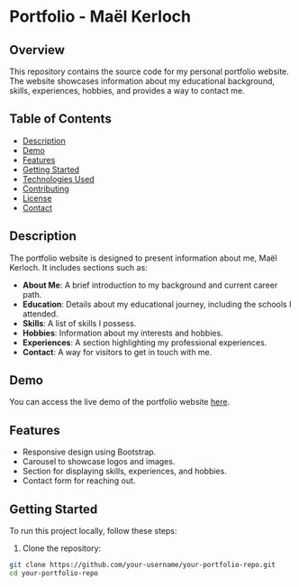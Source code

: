 # Portfolio - Maël Kerloch

## Overview

This repository contains the source code for my personal portfolio website. The website showcases information about my educational background, skills, experiences, hobbies, and provides a way to contact me.

## Table of Contents

- [Description](#description)
- [Demo](#demo)
- [Features](#features)
- [Getting Started](#getting-started)
- [Technologies Used](#technologies-used)
- [Contributing](#contributing)
- [License](#license)
- [Contact](#contact)

## Description

The portfolio website is designed to present information about me, Maël Kerloch. It includes sections such as:

- **About Me**: A brief introduction to my background and current career path.
- **Education**: Details about my educational journey, including the schools I attended.
- **Skills**: A list of skills I possess.
- **Hobbies**: Information about my interests and hobbies.
- **Experiences**: A section highlighting my professional experiences.
- **Contact**: A way for visitors to get in touch with me.

## Demo

You can access the live demo of the portfolio website [here](#insert-live-demo-link).

## Features

- Responsive design using Bootstrap.
- Carousel to showcase logos and images.
- Section for displaying skills, experiences, and hobbies.
- Contact form for reaching out.

## Getting Started

To run this project locally, follow these steps:

1. Clone the repository:

```bash
git clone https://github.com/your-username/your-portfolio-repo.git
cd your-portfolio-repo
